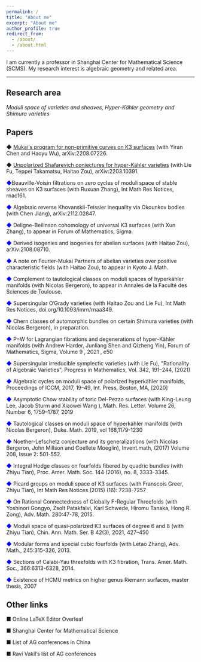 ```yaml
---
permalink: /
title: "About me"
excerpt: "About me"
author_profile: true
redirect_from: 
  - /about/
  - /about.html
---
```


I am currently a professor in Shanghai Center for Mathematical Science (SCMS). My research interest is algebraic geometry and related area. 

------

Research area
------
*Moduli space of varieties and sheaves, Hyper-Kähler geometry and Shimura varieties*

  
Papers
------
  
◆ [Mukai's program for non-primitive curves on K3 surfaces](https://arxiv.org/abs/2208.07226) (with Yiran Chen and Haoyu Wu), arXiv:2208.07226.

◆ [Unpolarized Shafarevich conjectures for hyper-Kähler varieties](https://arxiv.org/abs/2203.10391) (with Lie Fu, Teppei Takamatsu, Haitao Zou), arXiv:2203.10391.

<font color=blue>◆</font>Beauville-Voisin filtrations on zero cycles of moduli space of stable sheaves on K3 surfaces (with Ruxuan Zhang), Int Math Res Notices, rnac161.

<font color=blue>◆</font> Algebraic reverse Khovanskii-Teissier inequality via Okounkov bodies (with Chen Jiang), arXiv:2112.02847. 

<font color=blue>◆</font> Deligne-Beilinson cohomology of universal K3 surfaces  (with Xun Zhang), to appear in Forum of Mathematics, Sigma.

<font color=blue>◆</font> Derived isogenies and isogenies for abelian surfaces  (with Haitao Zou), arXiv:2108.08710.

<font color=blue>◆</font> A note on Fourier-Mukai Partners of abelian varieties over positive characteristic fields (with Haitao Zou), to appear in Kyoto J. Math. 

<font color=blue>◆</font> Complement to tautological classes on moduli spaces of hyperkähler manifolds (with Nicolas Bergeron), to appear in Annales de la Faculté des Sciences de Toulouse.

<font color=blue>◆</font> Supersingular O’Grady varieties (with Haitao Zou and Lie Fu), Int Math Res Notices, doi.org/10.1093/imrn/rnaa349.

<font color=blue>◆</font> Chern classes of automorphic bundles on certain Shimura varieties (with Nicolas Bergeron), in preparation.

<font color=blue>◆</font> P=W for Lagrangian fibrations and degenerations of hyper-Kähler manifolds (with Andrew Harder, Junliang Shen and Qizheng Yin), Forum of Mathematics, Sigma, Volume 9 , 2021 , e50

<font color=blue>◆</font> Supersingular irreducible symplectic varieties (with Lie Fu),  "Rationality of Algebraic Varieties", Progress in Mathematics, Vol. 342, 191–244, (2021)

<font color=blue>◆</font> Algebraic cycles on moduli space of polarized hyperkähler manifolds, Proceedings of ICCM, 2017, 19–49, Int. Press, Boston, MA, [2020]

<font color=blue>◆</font> Asymptotic Chow stability of toric Del-Pezzo surfaces (with King-Leung Lee, Jacob Sturm and Xiaowei Wang ), Math. Res. Letter. Volume 26, Number 6, 1759–1787, 2019

<font color=blue>◆</font> Tautological classes on moduli space of hyperkahler manifolds (with Nicolas Bergeron),  Duke. Math. 2019, vol 168,1179-1230

<font color=blue>◆</font> Noether-Lefschetz conjecture and its generalizations (with Nicolas Bergeron, John Millson and Coellete Moeglin), Invent.math, (2017) Volume 208, Issue 2: 501-552.

<font color=blue>◆</font> Integral Hodge classes on fourfolds fibered by quadric bundles (with Zhiyu Tian), Proc. Amer. Math. Soc. 144 (2016), no. 8, 3333-3345.

<font color=blue>◆</font> Picard groups on moduli space of K3 surfaces (with Franscois Greer, Zhiyu Tian), Int Math Res Notices (2015) (16): 7238-7257

<font color=blue>◆</font> On Rational Connectedness of Globally F-Regular Threefolds (with Yoshinori Gongyo, Zsolt Patakfalvi, Karl Schwede, Hiromu Tanaka, Hong R. Zong), Adv. Math. 280:47-78, 2015.

<font color=blue>◆</font> Moduli space of quasi-polarized K3 surfaces of degree 6 and 8 (with Zhiyu Tian), Chin. Ann. Math. Ser. B  42(3), 2021, 427–450

<font color=blue>◆</font> Modular forms and special cubic fourfolds (with Letao Zhang), Adv. Math., 245:315-326, 2013.

<font color=blue>◆</font> Sections of Calabi-Yau threefolds with K3 fibration, Trans. Amer. Math. Soc., 366:6313-6328, 2014.

<font color=blue>◆</font> Existence of HCMU metrics on higher genus Riemann surfaces, master thesis, 2007


Other links
------

■ Online LaTeX Editor Overleaf

■ Shanghai Center for Mathematical Science

■ List of AG conferences in China

■ Ravi Vakil’s list of AG conferences
